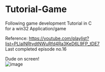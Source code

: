 # Tutorial-Game
Following game development Tutorial in C\
for a win32 Application/game

Reference:
https://youtube.com/playlist?list=PLlaINRtydtNWuRfd4Ra3KeD6L9FP_tDE7 \
Last completed episode no.16

Dude on screen!\
![image](https://github.com/GlennVodra/Tutorial-Game/assets/37476686/3f4665b8-921e-4296-a5d1-62c0fe466127)
